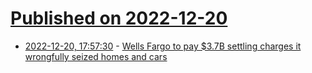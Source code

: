 # [Published on 2022-12-20](index.md)

* [2022-12-20, 17:57:30](https://news.ycombinator.com/item?id=34069579) - [Wells Fargo to pay $3.7B settling charges it wrongfully seized homes and cars](https://text.npr.org/1144331954)
